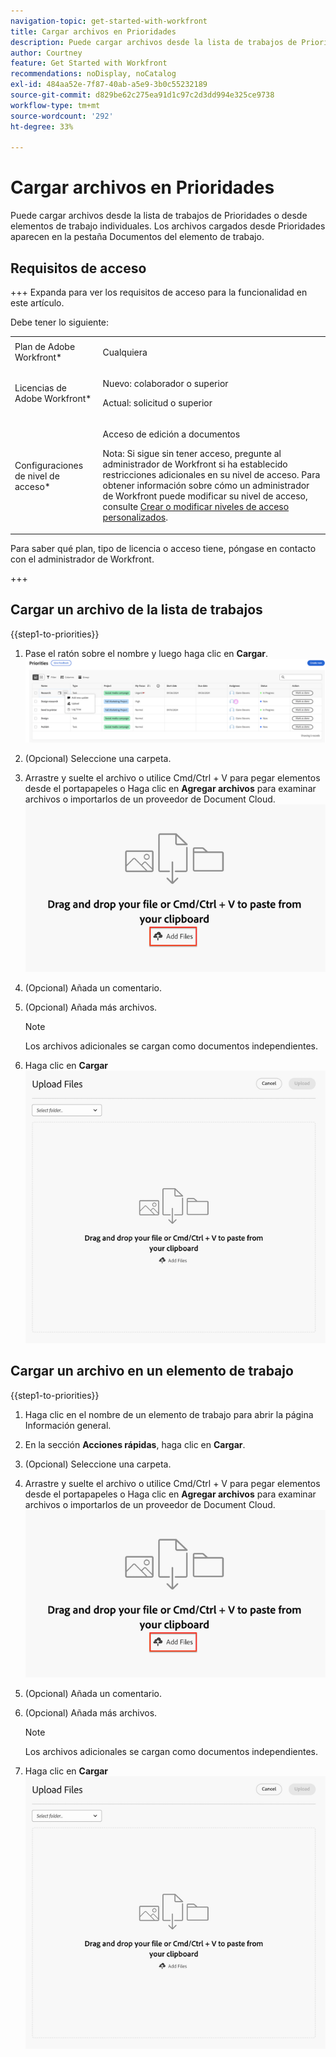 ```yaml
---
navigation-topic: get-started-with-workfront
title: Cargar archivos en Prioridades
description: Puede cargar archivos desde la lista de trabajos de Prioridades o desde elementos de trabajo individuales. Los archivos cargados desde Prioridades aparecen en la pestaña Documentos del elemento de trabajo.
author: Courtney
feature: Get Started with Workfront
recommendations: noDisplay, noCatalog
exl-id: 484aa52e-7f87-40ab-a5e9-3b0c55232189
source-git-commit: d829be62c275ea91d1c97c2d3dd994e325ce9738
workflow-type: tm+mt
source-wordcount: '292'
ht-degree: 33%

---
```


# Cargar archivos en Prioridades

Puede cargar archivos desde la lista de trabajos de Prioridades o desde elementos de trabajo individuales. Los archivos cargados desde Prioridades aparecen en la pestaña Documentos del elemento de trabajo.

## Requisitos de acceso

+++ Expanda para ver los requisitos de acceso para la funcionalidad en este artículo.

Debe tener lo siguiente:

<table style="table-layout:auto"> 
 <col> 
 <col> 
 <tbody> 
  <tr> 
   <td role="rowheader">Plan de Adobe Workfront*</td> 
   <td> <p> Cualquiera</p> </td> 
  </tr> 
  <tr> 
   <td role="rowheader">Licencias de Adobe Workfront*</td> 
   <td> 
   <p>Nuevo: colaborador o superior</p> 
   <p>Actual: solicitud o superior</p> </td> 
  </tr> 
  <tr> 
   <td role="rowheader">Configuraciones de nivel de acceso*</td> 
   <td> <p>Acceso de edición a documentos</p> <p>Nota: Si sigue sin tener acceso, pregunte al administrador de Workfront si ha establecido restricciones adicionales en su nivel de acceso. Para obtener información sobre cómo un administrador de Workfront puede modificar su nivel de acceso, consulte <a href="../../administration-and-setup/add-users/configure-and-grant-access/create-modify-access-levels.md" class="MCXref xref">Crear o modificar niveles de acceso personalizados</a>.</p> </td> 
  </tr> 
 </tbody> 
</table>

Para saber qué plan, tipo de licencia o acceso tiene, póngase en contacto con el administrador de Workfront.

+++

## Cargar un archivo de la lista de trabajos

{{step1-to-priorities}}

1. Pase el ratón sobre el nombre y luego haga clic en **Cargar**.
   ![](assets/update-log-upload.png)
1. (Opcional) Seleccione una carpeta.
1. Arrastre y suelte el archivo o utilice Cmd/Ctrl + V para pegar elementos desde el portapapeles
o
Haga clic en **Agregar archivos** para examinar archivos o importarlos de un proveedor de Document Cloud.
   ![](assets/add-files.png)
1. (Opcional) Añada un comentario.
1. (Opcional) Añada más archivos.

   >[!NOTE]
   >
   >Los archivos adicionales se cargan como documentos independientes.
1. Haga clic en **Cargar**
   ![](assets/upload-file-module.png)


## Cargar un archivo en un elemento de trabajo

{{step1-to-priorities}}

1. Haga clic en el nombre de un elemento de trabajo para abrir la página Información general.
1. En la sección **Acciones rápidas**, haga clic en **Cargar**.
1. (Opcional) Seleccione una carpeta.
1. Arrastre y suelte el archivo o utilice Cmd/Ctrl + V para pegar elementos desde el portapapeles
o
Haga clic en **Agregar archivos** para examinar archivos o importarlos de un proveedor de Document Cloud.
   ![](assets/add-files.png)
1. (Opcional) Añada un comentario.
1. (Opcional) Añada más archivos.

   >[!NOTE]
   >
   >Los archivos adicionales se cargan como documentos independientes.
1. Haga clic en **Cargar**
   ![](assets/upload-file-module.png)
